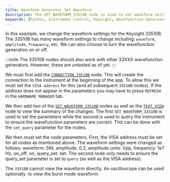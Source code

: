 ```yaml
---
title: Waveform Generator Set Waveform
description: The SET_WAVEFORM_33510B node is used to set waveform settings for a 33510B.
keywords: [Python, Instrument Control, Keysight, Wavefunction Generator, Function Generator, Keysight 33500B]
---
```


In this example, we change the waveform settings for the Keysight 33510B. The 33510B has many waveform settings to change including: `waveform`, `amplitude`, `frequency`, etc. We can also choose to turn the wavefunction generation on or off.

:::note
The 33510B nodes should also work with other 33XXX wavefunction generators. However, these are untested as of yet.
:::

We must first add the [`CONNECTION_33510B`](https://github.com/flojoy-ai/nodes/tree/develop/IO/INSTRUMENTS/FUNCTION_GENERATORS/KEYSIGHT/33XXX) node. This will create the connection to the instrument at the beginning of the app. To allow this we must set the `VISA address` for this (and all subsequent `33510B` nodes). If the address does not appear in the parameters you may have to press `REFRESH` in the `HARDWARE MANAGER` tab.

We then add two of the [`SET_WAVEFORM_33510B`](https://github.com/flojoy-ai/nodes/tree/develop/IO/INSTRUMENTS/FUNCTION_GENERATORS/KEYSIGHT/33XXX) nodes as well as the [`TEXT_VIEW`](https://github.com/flojoy-ai/nodes/blob/develop/VISUALIZERS/DATA_STRUCTURE/TEXT_VIEW/TEXT_VIEW.py) node to view the summary of the changes. The first `SET_WAVEFORM_33510B` is used to set the parameters while the second is used to query the instrument to ensure the wavefunction parameters are correct. This can be done with the `set_query` parameter for the nodes. 

We then must set the node parameters. First, the VISA address must be set for all nodes as mentioned above. The waveform settings were changed as follows: waveform: SIN, amplitude: 0.2, amplitude units: Vpp, frequency: 1e7 Hz, on_off: on, query_set: set. The second node only needs to ensure the query_set parameter is set to `query` (as well as the VISA address).

The `33510B` cannot view the waveform directly. An oscilloscope can be used optionally. to view the burst mode waveform.
